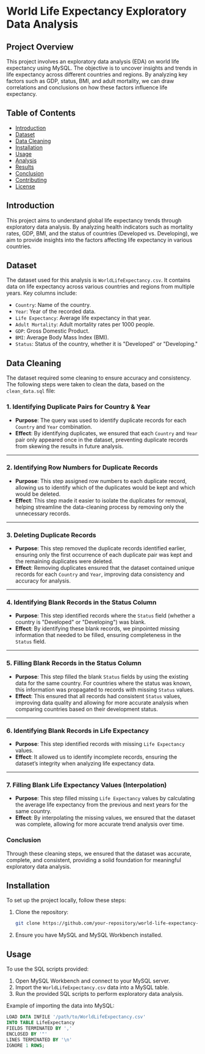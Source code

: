 # World Life Expectancy Exploratory Data Analysis

## Project Overview
This project involves an exploratory data analysis (EDA) on world life expectancy using MySQL. The objective is to uncover insights and trends in life expectancy across different countries and regions. By analyzing key factors such as GDP, status, BMI, and adult mortality, we can draw correlations and conclusions on how these factors influence life expectancy.

## Table of Contents
- [Introduction](#introduction)
- [Dataset](#dataset)
- [Data Cleaning](#data-cleaning)
- [Installation](#installation)
- [Usage](#usage)
- [Analysis](#analysis)
- [Results](#results)
- [Conclusion](#conclusion)
- [Contributing](#contributing)
- [License](#license)

## Introduction
This project aims to understand global life expectancy trends through exploratory data analysis. By analyzing health indicators such as mortality rates, GDP, BMI, and the status of countries (Developed vs. Developing), we aim to provide insights into the factors affecting life expectancy in various countries.

## Dataset
The dataset used for this analysis is `WorldLifeExpectancy.csv`. It contains data on life expectancy across various countries and regions from multiple years. Key columns include:
- `Country`: Name of the country.
- `Year`: Year of the recorded data.
- `Life Expectancy`: Average life expectancy in that year.
- `Adult Mortality`: Adult mortality rates per 1000 people.
- `GDP`: Gross Domestic Product.
- `BMI`: Average Body Mass Index (BMI).
- `Status`: Status of the country, whether it is "Developed" or "Developing."

## Data Cleaning
The dataset required some cleaning to ensure accuracy and consistency. The following steps were taken to clean the data, based on the `clean_data.sql` file:

### 1. **Identifying Duplicate Pairs for Country & Year**
   - **Purpose**: The query was used to identify duplicate records for each `Country` and `Year` combination.
   - **Effect**: By identifying duplicates, we ensured that each `Country` and `Year` pair only appeared once in the dataset, preventing duplicate records from skewing the results in future analysis.

---

### 2. **Identifying Row Numbers for Duplicate Records**
   - **Purpose**: This step assigned row numbers to each duplicate record, allowing us to identify which of the duplicates would be kept and which would be deleted.
   - **Effect**: This step made it easier to isolate the duplicates for removal, helping streamline the data-cleaning process by removing only the unnecessary records.

---

### 3. **Deleting Duplicate Records**
   - **Purpose**: This step removed the duplicate records identified earlier, ensuring only the first occurrence of each duplicate pair was kept and the remaining duplicates were deleted.
   - **Effect**: Removing duplicates ensured that the dataset contained unique records for each `Country` and `Year`, improving data consistency and accuracy for analysis.

---

### 4. **Identifying Blank Records in the Status Column**
   - **Purpose**: This step identified records where the `Status` field (whether a country is "Developed" or "Developing") was blank.
   - **Effect**: By identifying these blank records, we pinpointed missing information that needed to be filled, ensuring completeness in the `Status` field.

---

### 5. **Filling Blank Records in the Status Column**
   - **Purpose**: This step filled the blank `Status` fields by using the existing data for the same country. For countries where the status was known, this information was propagated to records with missing `Status` values.
   - **Effect**: This ensured that all records had consistent `Status` values, improving data quality and allowing for more accurate analysis when comparing countries based on their development status.

---

### 6. **Identifying Blank Records in Life Expectancy**
   - **Purpose**: This step identified records with missing `Life Expectancy` values.
   - **Effect**: It allowed us to identify incomplete records, ensuring the dataset’s integrity when analyzing life expectancy data.

---

### 7. **Filling Blank Life Expectancy Values (Interpolation)**
   - **Purpose**: This step filled missing `Life Expectancy` values by calculating the average life expectancy from the previous and next years for the same country.
   - **Effect**: By interpolating the missing values, we ensured that the dataset was complete, allowing for more accurate trend analysis over time.


### Conclusion
Through these cleaning steps, we ensured that the dataset was accurate, complete, and consistent, providing a solid foundation for meaningful exploratory data analysis.

## Installation
To set up the project locally, follow these steps:
1. Clone the repository:
    ```bash
    git clone https://github.com/your-repository/world-life-expectancy-eda.git
    ```
2. Ensure you have MySQL and MySQL Workbench installed.

## Usage
To use the SQL scripts provided:
1. Open MySQL Workbench and connect to your MySQL server.
2. Import the `WorldLifeExpectancy.csv` data into a MySQL table.
3. Run the provided SQL scripts to perform exploratory data analysis.

Example of importing the data into MySQL:
```sql
LOAD DATA INFILE '/path/to/WorldLifeExpectancy.csv'
INTO TABLE LifeExpectancy
FIELDS TERMINATED BY ','
ENCLOSED BY '"'
LINES TERMINATED BY '\n'
IGNORE 1 ROWS;
